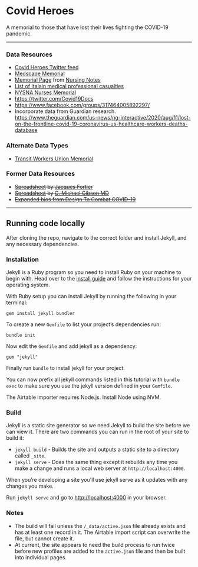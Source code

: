 # Covid Heroes
A memorial to those that have lost their lives fighting the COVID-19 pandemic.

---

### Data Resources
- [Covid Heroes Twitter feed](https://twitter.com/HeroesCovid)
- [Medscape Memorial](https://www.medscape.com/viewarticle/927976)
- [Memorial Page](https://nursingnotes.co.uk/covid-19-memorial/) from [Nursing Notes](https://twitter.com/NursingNotesUK/)
- [List of Italain medical professional casualties](https://portale.fnomceo.it/elenco-dei-medici-caduti-nel-corso-dellepidemia-di-covid-19/)
- [NYSNA Nurses Memorial](https://www.nysna.org/memoriam-fallen-nysna-nurses)
- https://twitter.com/Covid19Docs
- https://www.facebook.com/groups/317464005892297/
- Incorporate data from Guardian research. https://www.theguardian.com/us-news/ng-interactive/2020/aug/11/lost-on-the-frontline-covid-19-coronavirus-us-healthcare-workers-deaths-database

### Alternate Data Types
- [Transit Workers Union Memorial](http://www.twulocal100.org/memoriam)

### Former Data Resources
- ~~[Spreadsheet](https://docs.google.com/spreadsheets/d/1jlqsf3MVYyLBFewxO3MHkgGsXZOzrteo18t9ZljUIMg/edit#gid=1746956167) by [Jacques Fortier](https://twitter.com/jacquesgt)~~
- ~~[Spreadsheet](https://docs.google.com/spreadsheets/d/1pFdoZqjnDRaSzJi0JJJ3f5zdb87Q5tL3zc4nGx1nejI/edit#gid=1744604459) by [C. Michael Gibson MD](https://twitter.com/CMichaelGibson)~~
- ~~[Expanded bios from Design To Combat COVID-19](https://docs.google.com/document/d/13OGjxdv1MKCvRGWg8sHRvaU0LNoMNl2RNlmC6YoXRUw/edit)~~

---

## Running code locally
After cloning the repo, navigate to the correct folder and install Jekyll, and any necessary dependencies.


### Installation
Jekyll is a Ruby program so you need to install Ruby on your machine to begin with. Head over to the [install guide](https://jekyllrb.com/docs/installation/) and follow the instructions for your operating system.

With Ruby setup you can install Jekyll by running the following in your terminal:
```
gem install jekyll bundler
```

To create a new `Gemfile` to list your project’s dependencies run:
```
bundle init
```

Now edit the `Gemfile` and add jekyll as a dependency:
```
gem "jekyll"
```

Finally run `bundle` to install jekyll for your project.

You can now prefix all jekyll commands listed in this tutorial with `bundle exec` to make sure you use the jekyll version defined in your `Gemfile`.

The Airtable importer requires Node.js. Install Node using NVM.

### Build
Jekyll is a static site generator so we need Jekyll to build the site before we can view it. There are two commands you can run in the root of your site to build it:

- `jekyll build` - Builds the site and outputs a static site to a directory called `_site`.
- `jekyll serve` - Does the same thing except it rebuilds any time you make a change and runs a local web server at `http://localhost:4000`.

When you’re developing a site you’ll use jekyll serve as it updates with any changes you make.

Run `jekyll serve` and go to [http://localhost:4000](http://localhost:4000) in your browser.

### Notes
- The build will fail unless the `/_data/active.json` file already exists and has at least one record in it. The Airtable import script can overwrite the file, but cannot create it.
- At current, the site appears to need the build process to run twice before new profiles are added to the `active.json` file and then be built into individual pages.
